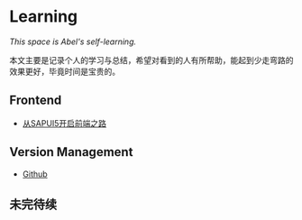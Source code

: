 # Learning

*This space is Abel's self-learning.*

本文主要是记录个人的学习与总结，希望对看到的人有所帮助，能起到少走弯路的效果更好，毕竟时间是宝贵的。

## Frontend

* [从SAPUI5开启前端之路](frontend/sapui5.md)

## Version Management

* [Github](version/github.md)

## 未完待续